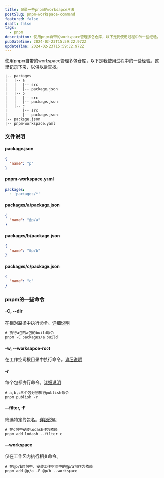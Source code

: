 ```yaml
---
title: 记录一些pnpm的worksapce用法
postSlug: pnpm-workspace-command
featured: false
draft: false
tags:
  - pnpm
description: 使用pnpm自带的workspace管理多包仓库，以下是我使用过程中的一些经验。这里记录下来，以供以后查找。
pubDatetime: 2024-02-23T15:59:22.972Z
updateTime: 2024-02-23T15:59:22.972Z
---
```


使用pnpm自带的workspace管理多包仓库，以下是我使用过程中的一些经验。这里记录下来，以供以后查找。

```plaintext
|-- packages
|   |-- a
|   |   |-- src
|   |   |-- package.json
|   |-- b
|   |   |-- src
|   |   |-- package.json
|   |-- c
|       |-- src
|       |-- package.json
|-- package.json
|-- pnpm-workspace.yaml
```

### 文件说明

#### package.json

```json
{
  "name": "p"
}
```

#### pnpm-workspace.yaml

```yml
packages:
  - 'packages/*'
```

#### packages/a/package.json

```json
{
  "name": "@p/a"
}
```

#### packages/b/package.json

```json
{
  "name": "@p/b"
}
```

#### packages/c/package.json

```json
{
  "name": "c"
}
```

### pnpm的一些命令

#### -C, --dir

在相对路径中执行命令。[详细说明](https://pnpm.io/zh/pnpm-cli#-c-path---dir-path)

```shell
# 执行a包的a包的build命令
pnpm -C packages/a build
```

#### -w, --worksapce-root

在工作空间根目录中执行命令。[详细说明](https://pnpm.io/zh/pnpm-cli#-w---workspace-root)

#### -r

每个包都执行命令。[详细说明](https://pnpm.io/zh/cli/recursive#--filter-package_selector)

```shell
# a,b,c三个包分别执行publish命令
pnpm publish -r
```

#### --filter, -F

筛选特定的包名。[详细说明](https://pnpm.io/zh/filtering)

```shell
# 在c包中安装lodash作为依赖
pnpm add lodash --filter c
```

#### --workspace

仅在工作区内执行相关命令。

```shell
# 在@p/b的包中，安装工作空间中的@p/a包作为依赖
pnpm add @p/a -F @p/b --workspace
```
